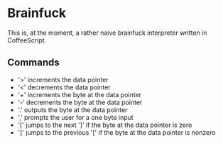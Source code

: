 Brainfuck
=========
This is, at the moment, a rather naive brainfuck interpreter written in CoffeeScript.

## Commands

- '>' increments the data pointer
- '<' decrements the data pointer
- '+' increments the byte at the data pointer
- '-' decrements the byte at the data pointer
- '.' outputs the byte at the data pointer
- ',' prompts the user for a one byte input
- '[' jumps to the next ']' if the byte at the data pointer is zero
- ']' jumps to the previous '[' if the byte at the data pointer is nonzero
